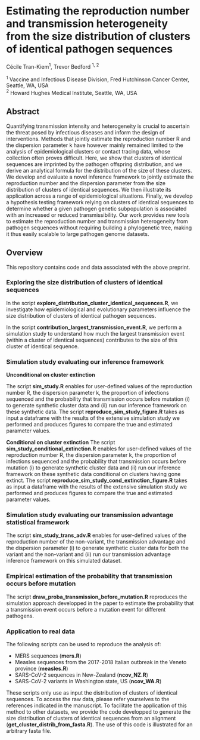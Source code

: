 # Estimating the reproduction number and transmission heterogeneity from the size distribution of clusters of identical pathogen sequences

Cécile Tran-Kiem<sup>1</sup>, Trevor Bedford <sup>1, 2</sup>

<sup>1</sup> Vaccine and Infectious Disease Division, Fred Hutchinson Cancer Center, Seattle, WA, USA <br>
<sup>2</sup> Howard Hughes Medical Institute, Seattle, WA, USA

## Abstract

Quantifying transmission intensity and heterogeneity is crucial to ascertain the threat posed by infectious diseases and inform the design of interventions. Methods that jointly estimate the reproduction number R and the dispersion parameter k have however mainly remained limited to the analysis of epidemiological clusters or contact tracing data, whose collection often proves difficult. Here, we show that clusters of identical sequences are imprinted by the pathogen offspring distribution, and we derive an analytical formula for the distribution of the size of these clusters. We develop and evaluate a novel inference framework to jointly estimate the reproduction number and the dispersion parameter from the size distribution of clusters of identical sequences. We then illustrate its application across a range of epidemiological situations. Finally, we develop a hypothesis testing framework relying on clusters of identical sequences to determine whether a given pathogen genetic subpopulation is associated with an increased or reduced transmissibility. Our work provides new tools to estimate the reproduction number and transmission heterogeneity from pathogen sequences without requiring building a phylogenetic tree, making it thus easily scalable to large pathogen genome datasets. 

## Overview

This repository contains code and data associated with the above preprint.

### Exploring the size distribution of clusters of identical sequences

In the script **explore_distribution_cluster_identical_sequences.R**, we investigate how epidemiological and evolutionary parameters influence the size distribution of clusters of identical pathogen sequences.

In the script **contribution_largest_transmission_event.R**, we perform a simulation study to understand how much the largest transmission event (within a cluster of identical sequences) contributes to the size of this cluster of identical sequence. 

### Simulation study evaluating our inference framework

**Unconditional on cluster extinction**

The script **sim_study.R** enables for user-defined values of the reproduction number R, the dispersion parameter k, the proportion of infections sequenced and the probability that transmission occurs before mutation (i) to generate synthetic cluster data and (ii) run our inference framework on these synthetic data. The script **reproduce_sim_study_figure.R** takes as input a dataframe with the results of the extensive simulation study we performed and produces figures to compare the true and estimated parameter values. 

**Conditional on cluster extinction**
The script **sim_study_conditional_extinction.R** enables for user-defined values of the reproduction number R, the dispersion parameter k, the proportion of infections sequenced and the probability that transmission occurs before mutation (i) to generate synthetic cluster data and (ii) run our inference framework on these synthetic data conditional on clusters having gone extinct. The script **reproduce_sim_study_cond_extinction_figure.R** takes as input a dataframe with the results of the extensive simulation study we performed and produces figures to compare the true and estimated parameter values. 

### Simulation study evaluating our transmission advantage statistical framework
The script **sim_study_trans_adv.R** enables for user-defined values of the reproduction number of the non-variant, the transmission advantage and the dispersion parameter (i) to generate synthetic cluster data for both the variant and the non-variant and (ii) run our transmission advantage inference framework on this simulated dataset.

### Empirical estimation of the probability that transmission occurs before mutation

The script **draw_proba_transmission_before_mutation.R** reproduces the simulation approach developped in the paper to estimate the probability that a transmission event occurs before a mutation event for different pathogens. 

### Application to real data

The following scripts can be used to reproduce the analysis of:
- MERS sequences (**mers.R**)
- Measles sequences from the 2017-2018 Italian outbreak in the Veneto province (**measles.R**)
- SARS-CoV-2 sequences in New-Zealand  (**ncov_NZ.R**)
- SARS-CoV-2 variants in Washington state, US (**ncov_WA.R**)

These scripts only use as input the distribution of clusters of identical sequences. To access the raw data, please refer yourselves to the references indicated in the manuscript. To facilitate the application of this method to other datasets, we provide the code developped to generate the size distribution of clusters of identical sequences from an alignment (**get_cluster_distrib_from_fasta.R**). The use of this code is illustrated for an arbitrary fasta file.  